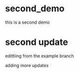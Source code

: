 # second_demo
this is a second demo 

# second update 

edittiing from the example branch 

adding more updates